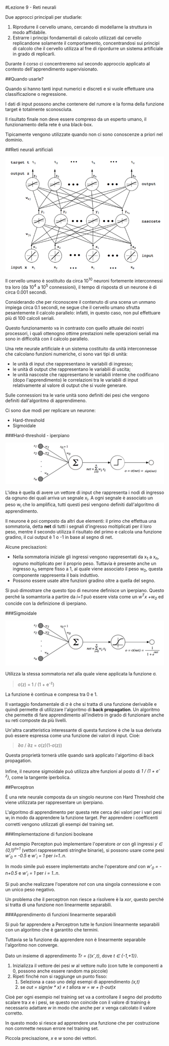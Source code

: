 #Lezione 9 - Reti neurali

Due approcci principali per studiarle:

1. Riprodurre il cervello umano, cercando di modellarne la struttura in modo affidabile.
2. Estrarre i principi fondamentali di calcolo utilizzati dal cervello replicandone solamente il comportamento, concentrandosi sui principi di calcolo che il cervello utilizza al fne di ripordurre un sistema artificiale in grado di replicarli.

Durante il corso ci concentreremo sul secondo approccio applicato al contesto dell'apprendimento supervisionato.

##Quando usarle?

Quando si hanno tanti input numerici e discreti e si vuole effettuare una classificazione o regressione.

I dati di input possono anche contenere del rumore e la forma della funzione target è totalmente sconosciuta.

Il risultato finale non deve essere compreso da un esperto umano, il funzionamento della rete è una black-box.

Tipicamente vengono utilizzate quando non ci sono conoscenze a priori nel dominio.

##Reti neurali artificiali

![](./immagini/l9-rete.png)

Il cervello umano è sostituito da circa 10<sup>10</sup> neuroni fortemente interconnessi tra loro (da 10<sup>4</sup> a 10<sup>5</sup> connessioni), il tempo di risposta di un neurone è di circa 0.001 secondi.

Considerando che per riconoscere il contenuto di una scena un unmano impiega circa 0.1 secondi, ne segue che il cervello umano sfrutta pesantemente il calcolo parallelo: infatti, in questo caso, non pul effettuare più di 100 calcoli seriali.

Questo funzionamento va in contrasto con quello attuale dei nostri processori, i quali ottenogno ottime prestazioni nelle operazioni seriali ma sono in difficoltà con il calcolo parallelo.

Una rete neurale artificiale è un sistema costituito da unità interconnesse che calcolano funzioni numeriche, ci sono vari tipi di unità:

- le unità di input che rappresentano le variabili di ingresso;
- le unità di output che rappresentano le variabili di uscita;
- le unità nascoste che rappresentano le variabili interne che codificano (dopo l'apprendimento) le correlazioni tra le variabili di input relativamente al valore di output che si vuole generare.

Sulle connessioni tra le varie unità sono definiti dei pesi che vengono definiti dall'algoritmo di apprendimeno.

Ci sono due modi per replicare un neurone:

- Hard-threshold
- Sigmoidale

###Hard-threshold - iperpiano

![](./immagini/l9-threshold.png)

L'idea è quella di avere un vettore di input che rappresenta i nodi di ingresso da ognuno dei quali  arriva un segnale x<sub>i</sub>. A ogni segnale è associato un peso w<sub>i</sub> che lo amplifica, tutti questi pesi vengono definiti dall'algoritmo di apprendimento.

Il neurone è poi composto da altri due elementi: il primo che effettua una sommatoria, detta **net** di tutti i segnali d'ingresso moltiplicati per il loro peso, mentre il secondo utilizza il risultato del primo e calcola una funzione gradino, il cui output è 1 o -1 in base al segno di net.

Alcune precisazioni:

- Nella sommatoria iniziale gli ingressi vengono rappresentati da x<sub>1</sub> a x<sub>n</sub>, ognuno moltiplicato per il proprio peso. Tuttavia è presente anche un ingresso x<sub>0</sub> sempre fisso a 1, al quale viene associato il peso w<sub>0</sub>, questa componente rappresenta il bais induttivo.
- Possono essere usate altre funzioni gradino oltre a quella del segno.

Si può dimostrare che questo tipo di neurone definisce un iperpiano.
Questo perché la somamtoria a partire da *i=1* può essere vista come un *w<sup>T</sup>x +w<sub>0</sub>* ed concide con la definizione di iperpiano.

###Sigmoidale

![](./immagini/l9-sigmoidale.png)

Utilizza la stessa sommatoria *net* alla quale viene applicata la funzione σ.

> σ(z) = 1 / (1 + e<sup>-z</sup>)

La funzione è continua e compresa tra 0 e 1.

Il vantaggio fondamentale di σ è che si tratta di una funzione derivabile e quindi permette di utilizzare l'algoritmo di **back propagation**. Un algoritmo che permette di fare apprendimento all'indietro in grado di funzionare anche su reti composte da più livelli.

Un'altra caratteristica interessante di questa funzione è che la sua derivata può essere espressa come una funzione dei valori di input. 
Cioè:

> ∂σ / ∂z = σ(z)(1-σ(z))

Questa proprietà tornerà utile quando sarà applicato l'algortimo di back propagation.

Infine, il neurone sigmoidale può utilizza altre funzioni al posto di *1 / (1 + e<sup>-z</sup>)*, come la tangente iperbolica.

##Perceptron

È una rete neurale composta da un singolo neurone con Hard Threshold che viene utilizzata per rappresentare un iperpiano.

L'algoritmo di apprendimento per questa rete cerca dei valori per i vari pesi *w<sub>i</sub>* in modo da apprendere la funzione target.
Per apprendere i coefficenti corretti vengono utilizzati gli esempi del training set.

###Implementazione di funzioni booleane

Ad esempio Percepton può implementare l'operatore *or* con gli ingressi *y ∈ {0,1}<sup>n+1</sup>* (vettori rappresentanti stringhe binarie), si possono usare come pesi *w'<sub>0</sub> = -0.5* e *w'<sub>i</sub> = 1* per *i=1..n*.

In modo simile può essere implementato anche l'operatore *and* con *w'<sub>0</sub> = -n+0.5* e *w'<sub>i</sub> = 1* per *i = 1..n*.

Si può anche realizzare l'operatore *not* con una singola connessione e con un unico peso negativo.

Un problema che il perceptron non riesce a risolvere è la *xor*, questo perché si tratta di una funzione non linearmente separabili.

###Apprendimento di funzioni linearmente separabili

Si può far apprendere a Perceptron tutte le funzioni linearmente separabili con un algoritmo che è garantito che termini.

Tuttavia se la funzione da apprendere non è linearmente separabile l'algoritmo non converge.

Dato un insieme di apprendimento *Tr = {(x<sup>-</sup>,t)*, dove *t ∈ {-1,+1}}*.

1. Inizializza il vettore dei pesi *w* al vettore nullo (con tutte le componenti a 0, possono anche essere random ma piccole)
2. Ripeti finché non si raggiunge un punto fisso:
    1. Seleziona a caso uno delgi esempi di apprendimento *(x,t)*
    2. se _out = sign(w * x) ≠ t_ allora *w = w + (t-out)x*

Cioè per ogni esempio nel training set va a controllare il segno del prodotto scalare tra *x* e i pesi, se questo non coincide con il valore di training è necessario adattare *w* in modo che anche per *x* venga calcolato il valore corretto.

In questo modo si riesce ad apprendere una funzione che per costruzione non commette nessun errore nel training set.

Piccola precisazione, *x* e *w* sono dei vettori.